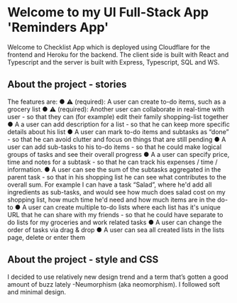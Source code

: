# Welcome to my UI Full-Stack App 'Reminders App' 

Welcome to Checklist App which is deployed using Cloudflare for the frontend and Heroku for the backend. The client side is built with React and Typescript and the server is built with Express, Typescript, SQL and WS.

## About the project - stories

The features are:
● ⚠ (required): A user can create to-do items, such as a grocery list
● ⚠ (required): Another user can collaborate in real-time with user - so that they can (for example) edit their family shopping-list together
● A a user can add description for a list - so that he can keep more specific details about his list
● A user can mark to-do items and subtasks as “done” - so that he can avoid clutter and focus on things that are still pending
● A user can add sub-tasks to his to-do items - so that he could make logical groups of tasks and see their overall progress
● A a user can specify price, time and notes for a subtask - so that he can track his
expenses / time / information.
● A user can see the sum of the subtasks aggregated in the parent task - so that in his shopping list he can see what contributes to the overall sum. For example I can have a task “Salad”, where he'd add all ingredients as sub-tasks, and would see how much does salad cost on my shopping list, how much time he'd need and how much items are in the do-to
● A user can create multiple to-do lists where each list has it's unique URL that he can share with my friends - so that he could have separate to do lists for my groceries and work related tasks
● A user can change the order of tasks via drag & drop
● A user can sea all created lists in the lists page, delete or enter them

## About the project - style and CSS

I decided to use relatively new design trend and a term that’s gotten a good amount of buzz lately -Neumorphism (aka neomorphism). I followed soft and minimal design.

